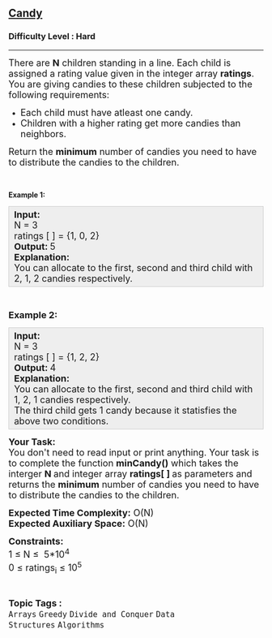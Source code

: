 <h2><a href="https://practice.geeksforgeeks.org/problems/candy/1?page=1&difficulty[]=2&category[]=Arrays&sortBy=submissions">Candy</a></h2><h3>Difficulty Level : Hard</h3><hr><div class="problems_problem_content__Xm_eO"><p><span style="font-size:18px">There are <strong>N</strong> children standing in a line. Each child is assigned a rating value given in the integer array <strong>ratings</strong>.<br>
You are giving candies to these children subjected to the following requirements:</span></p>

<ul>
	<li><span style="font-size:18px">Each child must have atleast one candy.</span></li>
	<li><span style="font-size:18px">Children with a higher rating get more candies than neighbors.</span></li>
</ul>

<p><span style="font-size:18px">Return the <strong>minimum</strong> number of candies you need to have to distribute the candies to the children.</span></p>

<p>&nbsp;</p>

<p><strong>Example 1:</strong></p>

<div style="background: rgb(238, 238, 238); border: 1px solid rgb(204, 204, 204); padding: 5px 10px; --darkreader-inline-bgimage: initial; --darkreader-inline-bgcolor:#222426; --darkreader-inline-border-top:#3e4446; --darkreader-inline-border-right:#3e4446; --darkreader-inline-border-bottom:#3e4446; --darkreader-inline-border-left:#3e4446;"><span style="font-size:18px"><strong>Input:</strong><br>
N = 3<br>
ratings [ ] = {1, 0, 2}<br>
<strong>Output:&nbsp;</strong>5<br>
<strong>Explanation:</strong>&nbsp;<br>
You can allocate to the first, second and third child with 2, 1, 2 candies respectively.</span></div>

<p>&nbsp;</p>

<p><span style="font-size:18px"><strong>Example 2:</strong></span></p>

<div style="background: rgb(238, 238, 238); border: 1px solid rgb(204, 204, 204); padding: 5px 10px; --darkreader-inline-bgimage: initial; --darkreader-inline-bgcolor:#222426; --darkreader-inline-border-top:#3e4446; --darkreader-inline-border-right:#3e4446; --darkreader-inline-border-bottom:#3e4446; --darkreader-inline-border-left:#3e4446;"><span style="font-size:18px"><strong>Input:</strong><br>
N = 3<br>
ratings [ ] = {1, 2, 2}<br>
<strong>Output: </strong>4<br>
<strong>Explanation:</strong>&nbsp;<br>
You can allocate to the first, second and third child with 1, 2, 1&nbsp;candies respectively.<br>
The third child gets 1 candy because it statisfies the above two conditions.</span></div>

<p><span style="font-size:18px"><strong>Your Task:</strong><br>
You don't need to read input or print anything. Your task is to complete the function <strong>minCandy()</strong>&nbsp;which takes the interger <strong>N&nbsp;</strong>and&nbsp;integer array&nbsp;<strong>ratings[ ] </strong>as parameters and returns the <strong>minimum</strong> number of candies&nbsp;you need to have to distribute the candies to the children.</span></p>

<p><span style="font-size:18px"><strong>Expected Time Complexity:</strong>&nbsp;O(N)<br>
<strong>Expected Auxiliary Space:</strong>&nbsp;O(N)</span></p>

<p><span style="font-size:18px"><strong>Constraints:</strong><br>
1 ≤ N ≤&nbsp; 5*10<sup>4</sup><br>
0 ≤ ratings<sub>i</sub>&nbsp;≤ 10<sup>5</sup></span></p>
</div><br><p><span style=font-size:18px><strong>Topic Tags : </strong><br><code>Arrays</code>&nbsp;<code>Greedy</code>&nbsp;<code>Divide and Conquer</code>&nbsp;<code>Data Structures</code>&nbsp;<code>Algorithms</code>&nbsp;